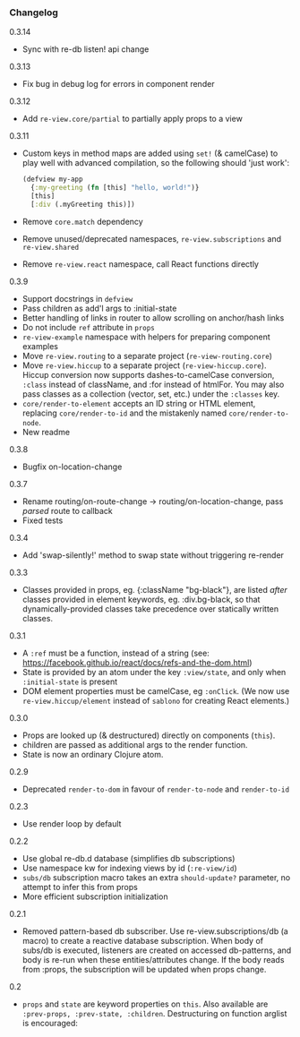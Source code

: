 
### Changelog

0.3.14
- Sync with re-db listen! api change

0.3.13
- Fix bug in debug log for errors in component render


0.3.12
- Add `re-view.core/partial` to partially apply props to a view

0.3.11
- Custom keys in method maps are added using `set!` (& camelCase) to play well with advanced compilation, so
  the following should 'just work':
  
  ```clj
  (defview my-app
    {:my-greeting (fn [this] "hello, world!")}
    [this]
    [:div (.myGreeting this)])
  ```
- Remove `core.match` dependency
- Remove unused/deprecated namespaces, `re-view.subscriptions` and `re-view.shared`
- Remove `re-view.react` namespace, call React functions directly

0.3.9
- Support docstrings in `defview`
- Pass children as add'l args to :initial-state
- Better handling of links in router to allow scrolling on anchor/hash links
- Do not include `ref` attribute in `props`
- `re-view-example` namespace with helpers for preparing component examples
- Move `re-view.routing` to a separate project (`re-view-routing.core`)
- Move `re-view.hiccup` to a separate project (`re-view-hiccup.core`). Hiccup conversion now supports dashes-to-camelCase conversion, `:class` instead of className, and :for instead of htmlFor. You may also pass classes as a collection (vector, set, etc.) under the `:classes` key.
- `core/render-to-element` accepts an ID string or HTML element, replacing `core/render-to-id` and the mistakenly named `core/render-to-node`.
- New readme

0.3.8
- Bugfix on-location-change 

0.3.7
- Rename routing/on-route-change -> routing/on-location-change, pass *parsed* route to callback
- Fixed tests

0.3.4
- Add 'swap-silently!' method to swap state without triggering re-render

0.3.3
- Classes provided in props, eg. {:className "bg-black"}, are listed *after* classes provided in element keywords, eg. :div.bg-black, so that dynamically-provided classes take precedence over statically written classes.

0.3.1
- A `:ref` must be a function, instead of a string (see: https://facebook.github.io/react/docs/refs-and-the-dom.html)
- State is provided by an atom under the key `:view/state`, and only when `:initial-state` is present
- DOM element properties must be camelCase, eg `:onClick`. (We now use `re-view.hiccup/element` instead of `sablono` for creating React elements.)

0.3.0
- Props are looked up (& destructured) directly on components (`this`). 
- children are passed as additional args to the render function. 
- State is now an ordinary Clojure atom.

0.2.9
- Deprecated `render-to-dom` in favour of `render-to-node` and `render-to-id`

0.2.3
- Use render loop by default

0.2.2

- Use global re-db.d database (simplifies db subscriptions)
- Use namespace kw for indexing views by id (`:re-view/id`)
- `subs/db` subscription macro takes an extra `should-update?` parameter, no attempt to infer this from props
- More efficient subscription initialization

0.2.1

- Removed pattern-based db subscriber. Use re-view.subscriptions/db (a macro) to create a reactive database subscription. When body of subs/db is executed, listeners are created on accessed db-patterns, and body is re-run when these entities/attributes change. If the body reads from :props, the subscription will be updated when props change.

0.2
- `props` and `state` are keyword properties on `this`. Also available are `:prev-props, :prev-state, :children`. Destructuring on function arglist is encouraged:      